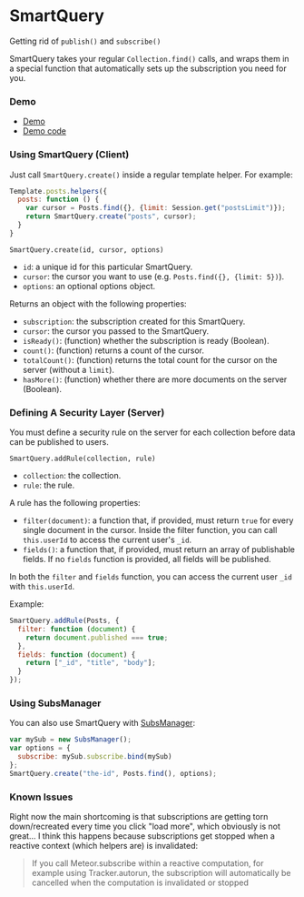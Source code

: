 # SmartQuery

Getting rid of `publish()` and `subscribe()`

SmartQuery takes your regular `Collection.find()` calls, and wraps them in a special function that automatically sets up the subscription you need for you. 

### Demo

- [Demo](http://smartquery.meteor.com)
- [Demo code](https://github.com/SachaG/smartquery-demo)

### Using SmartQuery (Client)

Just call `SmartQuery.create()` inside a regular template helper. For example:

```js
Template.posts.helpers({
  posts: function () {
    var cursor = Posts.find({}, {limit: Session.get("postsLimit")});
    return SmartQuery.create("posts", cursor);
  }
}
```

`SmartQuery.create(id, cursor, options)`

- `id`: a unique id for this particular SmartQuery.
- `cursor`: the cursor you want to use (e.g. `Posts.find({}, {limit: 5})`).
- `options`: an optional options object.

Returns an object with the following properties:

- `subscription`: the subscription created for this SmartQuery.
- `cursor`: the cursor you passed to the SmartQuery.
- `isReady()`: (function) whether the subscription is ready (Boolean).
- `count()`: (function) returns a count of the cursor.
- `totalCount()`: (function) returns the total count for the cursor on the server (without a `limit`).
- `hasMore()`: (function) whether there are more documents on the server (Boolean).

### Defining A Security Layer (Server)

You must define a security rule on the server for each collection before data can be published to users.

`SmartQuery.addRule(collection, rule)`

- `collection`: the collection.
- `rule`: the rule.

A rule has the following properties:

- `filter(document)`: a function that, if provided, must return `true` for every single document in the cursor. Inside the filter function, you can call `this.userId` to access the current user's `_id`. 
- `fields()`: a function that, if provided, must return an array of publishable fields. If no `fields` function is provided, all fields will be published. 

In both the `filter` and `fields` function, you can access the current user `_id` with `this.userId`. 

Example:

```js
SmartQuery.addRule(Posts, {
  filter: function (document) {
    return document.published === true;
  },
  fields: function (document) {
    return ["_id", "title", "body"];
  }
});
```

### Using SubsManager

You can also use SmartQuery with [SubsManager](https://github.com/meteorhacks/subs-manager):

```js
var mySub = new SubsManager();
var options = {
  subscribe: mySub.subscribe.bind(mySub)
};
SmartQuery.create("the-id", Posts.find(), options);
```

### Known Issues

Right now the main shortcoming is that subscriptions are getting torn down/recreated every time you click "load more", which obviously is not great… I think this happens because subscriptions get stopped when a reactive context (which helpers are) is invalidated:

> If you call Meteor.subscribe within a reactive computation, for example using Tracker.autorun, the subscription will automatically be cancelled when the computation is invalidated or stopped